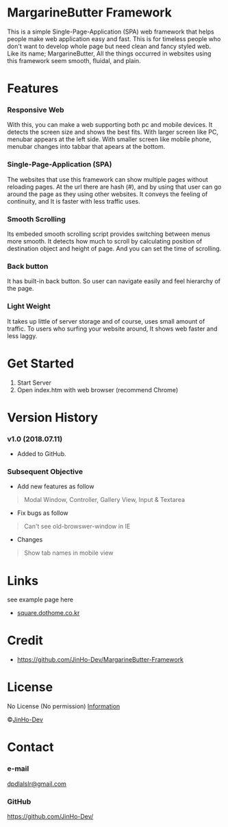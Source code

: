 # MargarineButter Framework
This is a simple Single-Page-Application (SPA) web framework that helps people make web application easy and fast. 
This is for timeless people who don't want to develop whole page but need clean and fancy styled web. 
Like its name; MargarineButter, All the things occurred in websites using this framework seem smooth, fluidal, and plain. 

# Features
### Responsive Web
With this, you can make a web supporting both pc and mobile devices. 
It detects the screen size and shows the best fits. 
With larger screen like PC, menubar appears at the left side. 
With smaller screen like mobile phone, menubar changes into tabbar that apears at the bottom.

### Single-Page-Application (SPA)
The websites that use this framework can show multiple pages without reloading pages. 
At the url there are hash (#), and by using that user can go around the page as they using other websites. 
It conveys the feeling of continuity, and It is faster with less traffic uses. 

### Smooth Scrolling
Its embeded smooth scrolling script provides switching between menus more smooth. 
It detects how much to scroll by calculating position of destination object and height of page. 
And you can set the time of scrolling. 

### Back button
It has built-in back button. 
So user can navigate easily and feel hierarchy of the page. 

### Light Weight
It takes up little of server storage and of course, uses small amount of traffic. 
To users who surfing your website around, It shows web faster and less laggy. 

# Get Started
1. Start Server
2. Open index.htm with web browser (recommend Chrome)

# Version History
### v1.0 (2018.07.11)
* Added to GitHub. 

### Subsequent Objective
* Add new features as follow
> Modal Window, Controller, Gallery View, Input & Textarea
* Fix bugs as follow
> Can't see old-browswer-window in IE
* Changes
> Show tab names in mobile view

# Links
see example page here
* <a href="http://square.dothome.co.kr/">square.dothome.co.kr</a>

# Credit
* https://github.com/JinHo-Dev/MargarineButter-Framework

# License
No License (No permission) <a href="https://choosealicense.com/no-permission/">Information</a>

&copy;<a href="https://github.com/JinHo-Dev/">JinHo-Dev</a>

# Contact
### e-mail
dpdlalslr@gmail.com

### GitHub
https://github.com/JinHo-Dev/